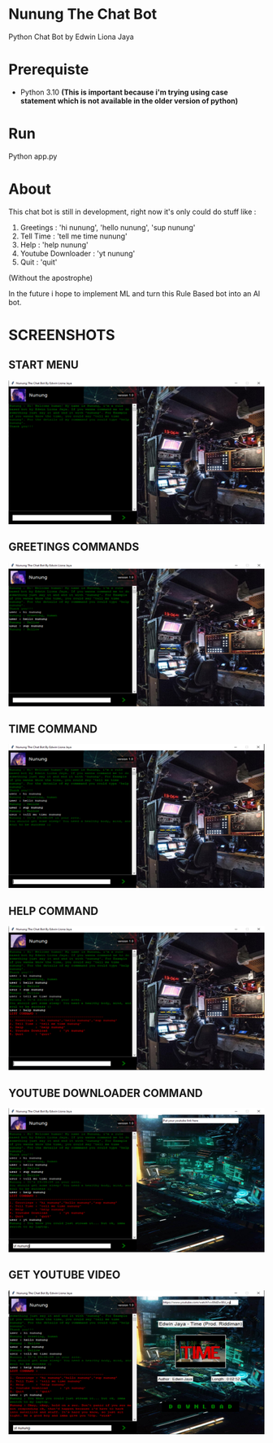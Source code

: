 # Nunung The Chat Bot
Python Chat Bot by Edwin Liona Jaya

# Prerequiste 
- Python 3.10 **(This is important because i'm trying using case statement which is not available in the older version of python)**

# Run 
  
  Python app.py

# About 
This chat bot is still in development, right now it's only could do stuff like :

1. Greetings : 'hi nunung', 'hello nunung', 'sup nunung' 
2. Tell Time : 'tell me time nunung'
3. Help      : 'help nunung'
4. Youtube Downloader : 'yt nunung'
5. Quit      : 'quit'

(Without the apostrophe)

In the future i hope to implement ML and turn this Rule Based bot into an AI bot.

# SCREENSHOTS
## START MENU
![START MENU](./Screenshots/1.jpg)

## GREETINGS COMMANDS
![GREETINGS COMMANDS](./Screenshots/2.jpg)

## TIME COMMAND
![TIME COMMANDS](./Screenshots/3.jpg)

## HELP COMMAND
![HELP COMMANDS](./Screenshots/4.jpg)

## YOUTUBE DOWNLOADER COMMAND
![YOUTUBE DOWNLOADER COMMANDS](./Screenshots/5.jpg)

## GET YOUTUBE VIDEO
![GET YOUTUBE VIDEO](./Screenshots/6.jpg)
